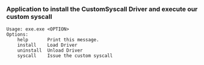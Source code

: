 ### Application to install the CustomSyscall Driver and execute our custom syscall

```
Usage: exe.exe <OPTION>
Options:
    help       Print this message.
    install    Load Driver
    uninstall  Unload Driver
    syscall    Issue the custom syscall
```
